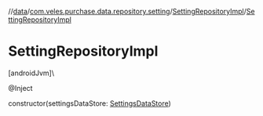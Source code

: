 //[data](../../../index.md)/[com.veles.purchase.data.repository.setting](../index.md)/[SettingRepositoryImpl](index.md)/[SettingRepositoryImpl](-setting-repository-impl.md)

# SettingRepositoryImpl

[androidJvm]\

@Inject

constructor(settingsDataStore: [SettingsDataStore](../../com.veles.purchase.data.local.store/-settings-data-store/index.md))
